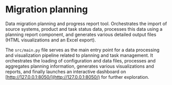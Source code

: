 # Migration planning

Data migration planning and progress report tool. Orchestrates the import of source systems, product and task status data, processes this data using a planning report component, and generates various detailed output files (HTML visualizations and an Excel export).

The `src/main.py` file serves as the main entry point for a data processing and visualization pipeline related to planning and task management. It orchestrates the loading of configuration and data files, processes and aggregates planning information, generates various visualizations and reports, and finally launches an interactive dashboard on [http://127.0.0.1:8050/](http://127.0.0.1:8050/) for further exploration.
